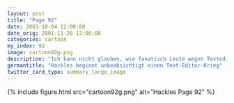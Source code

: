 ```yaml
---
layout: post
title: "Page 92"
date: 2003-10-04 12:00:00
date_orig: 2001-11-26 12:00:00
categories: cartoon
my_index: 92
image: cartoon92g.png
description: "Ich kann nicht glauben, wie fanatisch Leute wegen Texteditoren werden Dieser Typ im Usenet hat mich sogar deswegen geflamed Warum sollte man sich da aufregen Ich benutze Emacs weil er viel mächtier als Vi ist. Keine große Sache Oh Mann Peter Percy Hackles"
germantitle: "Hackles beginnt unbeabsichtigt einen Text-Editor-Krieg"
twitter_card_type: summary_large_image
---
```


{% include figure.html src="cartoon92g.png" alt="Hackles Page 92"  %}
